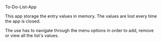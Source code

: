 To-Do-List-App

This app storage the entry values in memory. The values are lost every time the app is closed.

The use has to navigate through the menu options in order to add, remove or view all the list's values.
